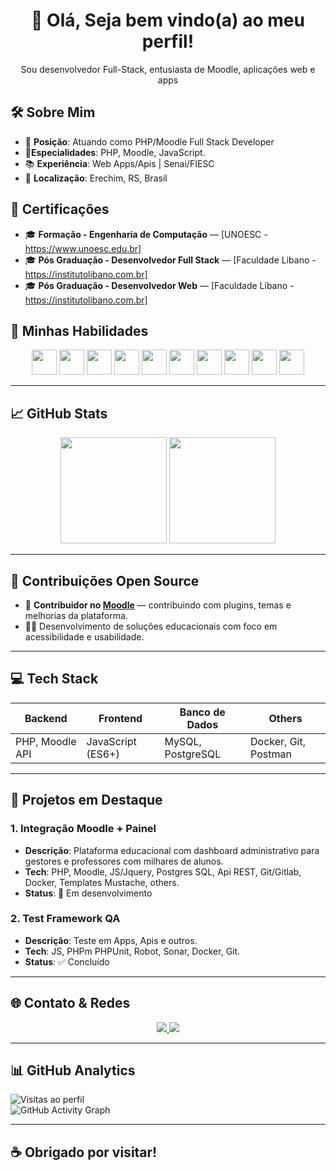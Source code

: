 <h1 align="center">👋 Olá, Seja bem vindo(a) ao meu perfil!</h1>

<p align="center">Sou desenvolvedor Full-Stack, entusiasta de Moodle, aplicações web e apps</p>

## 🛠️ Sobre Mim

- 🎯 **Posição**: Atuando como PHP/Moodle Full Stack Developer  
- 💪**Especialidades**: PHP, Moodle, JavaScript.
- 📚 **Experiência**: Web Apps/Apis | Senai/FIESC
- 📌 **Localização**: Erechim, RS, Brasil  

## 💼 Certificações

- 🎓 **Formação - Engenharia de Computação** — [UNOESC - https://www.unoesc.edu.br]  
- 🎓 **Pós Graduação - Desenvolvedor Full Stack** — [Faculdade Libano - https://institutolibano.com.br]  
- 🎓 **Pós Graduação - Desenvolvedor Web** — [Faculdade Libano - https://institutolibano.com.br]

## 🚀 Minhas Habilidades

<div align="center">
  <img src="https://cdn.jsdelivr.net/gh/devicons/devicon/icons/php/php-original.svg" height="40" width="40" />
  <img src="https://cdn.jsdelivr.net/gh/devicons/devicon/icons/moodle/moodle-original.svg" height="40" width="40" />
  <img src="https://cdn.jsdelivr.net/gh/devicons/devicon/icons/javascript/javascript-original.svg" height="40" width="40" />
  <img src="https://cdn.jsdelivr.net/gh/devicons/devicon/icons/html5/html5-original.svg" height="40" width="40" />
  <img src="https://cdn.jsdelivr.net/gh/devicons/devicon/icons/css3/css3-original.svg" height="40" width="40" />
  <img src="https://cdn.jsdelivr.net/gh/devicons/devicon/icons/postgresql/postgresql-original.svg" height="40" width="40" />
  <img src="https://cdn.jsdelivr.net/gh/devicons/devicon/icons/linux/linux-original.svg" height="40" width="40" />
  <img src="https://cdn.jsdelivr.net/gh/devicons/devicon/icons/docker/docker-original.svg" height="40" width="40" />
  <img src="https://cdn.jsdelivr.net/gh/devicons/devicon/icons/git/git-original.svg" height="40" width="40" />
  <img src="https://cdn.jsdelivr.net/gh/devicons/devicon/icons/bash/bash-original.svg" height="40" width="40" />
</div>

---

## 📈 GitHub Stats

<div align="center">
  <img height="170" src="https://github-readme-stats.vercel.app/api?username=JeanSotoriva&theme=tokyonight&show_icons=true&hide_border=true" />
  <img height="170" src="https://github-readme-stats.vercel.app/api/top-langs/?username=JeanSotoriva&layout=compact&theme=tokyonight&hide_border=true" />
</div>

---

## 🧩 Contribuições Open Source

- 🧡 **Contribuidor no [Moodle](https://moodle.org/)** — contribuindo com plugins, temas e melhorias da plataforma.
- 👨‍🏫 Desenvolvimento de soluções educacionais com foco em acessibilidade e usabilidade.

---

## 💻 Tech Stack

| Backend         | Frontend         | Banco de Dados     | Others          |
|----------------|------------------|--------------------|------------------|
| PHP, Moodle API| JavaScript (ES6+)| MySQL, PostgreSQL  | Docker, Git, Postman|

---

## 🚀 Projetos em Destaque

### 1. Integração Moodle + Painel
- **Descrição**: Plataforma educacional com dashboard administrativo para gestores e professores com milhares de alunos.
- **Tech**: PHP, Moodle, JS/Jquery, Postgres SQL, Api REST, Git/Gitlab, Docker, Templates Mustache, others.
- **Status**: 🚧 Em desenvolvimento

### 2. Test Framework QA
- **Descrição**: Teste em Apps, Apis e outros.
- **Tech**: JS, PHPm PHPUnit, Robot, Sonar, Docker, Git.
- **Status**: ✅ Concluído

---

## 🌐 Contato & Redes

<div align="center">
  <a href="https://www.linkedin.com/in/jean-sotoriva-7b4442142/" target="_blank">
    <img src="https://img.shields.io/badge/-LinkedIn-0A66C2?style=for-the-badge&logo=linkedin&logoColor=white" />
  </a>
  <a href="mailto:jean.sotoriva@email.com">
    <img src="https://img.shields.io/badge/-Gmail-D14836?style=for-the-badge&logo=gmail&logoColor=white" />
  </a>
</div>

---

## 📊 GitHub Analytics

![Visitas ao perfil](https://komarev.com/ghpvc/?username=JeanSotoriva&color=blueviolet)  
![GitHub Activity Graph](https://github-readme-activity-graph.vercel.app/graph?username=JeanSotoriva&theme=react-dark)

---

## ☕ Obrigado por visitar!
